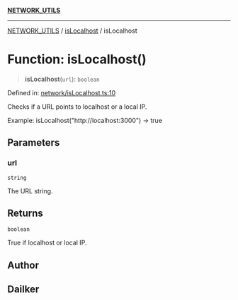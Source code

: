 [**NETWORK_UTILS**](../../README.md)

***

[NETWORK_UTILS](../../README.md) / [isLocalhost](../README.md) / isLocalhost

# Function: isLocalhost()

> **isLocalhost**(`url`): `boolean`

Defined in: [network/isLocalhost.ts:10](https://github.com/dailker/everyutil/blob/7c30ec40bbb398255a9be572db0a537e8bcb9c11/src/network/isLocalhost.ts#L10)

Checks if a URL points to localhost or a local IP.

Example: isLocalhost("http://localhost:3000") → true

## Parameters

### url

`string`

The URL string.

## Returns

`boolean`

True if localhost or local IP.

## Author

## Dailker
